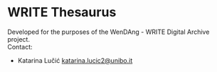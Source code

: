 # WRITE Thesaurus

Developed for the purposes of the WenDAng - WRITE Digital Archive project.<br>
Contact:
  - Katarina Lučić katarina.lucic2@unibo.it
